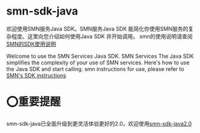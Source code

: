 # smn-sdk-java
欢迎使用SMN服务Java SDK。SMN服务Java SDK 能简化你使用SMN服务的复杂程度。这里向您介绍如何使用Java SDK 并开始调用。
smn的使用说明请查阅[SMN的SDK使用说明](https://github.com/SimpleMessageNotification/smn-sdk-java/wiki)  
  
Welcome to use the SMN Services Java SDK. SMN Services The Java SDK simplifies the complexity of your use of SMN services. Here's how to use the Java SDK and start calling. smn instructions for use, please refer to [SMN's SDK instructions](https://github.com/SimpleMessageNotification/smn-sdk-java/wiki)

# :o:重要提醒 
smn-sdk-java已全面升级到更灵活体验更好的2.0，欢迎使用[smn-sdk-java2.0](https://github.com/SimpleMessageNotification/smn-sdk-java2.0)
